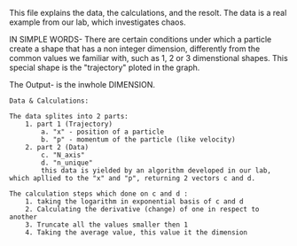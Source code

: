 This file explains the data, the calculations, and the resolt.
The data is a real example from our lab, which investigates chaos.

IN SIMPLE WORDS- There are certain conditions under which a particle create a shape that has a non integer dimension, differently from the common values we familiar with, such as 1, 2 or 3 dimenstional shapes.
This special shape is the "trajectory" ploted in the graph.

The Output- is the inwhole DIMENSION.

~~~~~~~~~~~~~~~~~~~~~~~~~~~~~~~~~~~~~~~~~~~~~~~~~~~~~~~~~~~~
Data & Calculations: 

The data splites into 2 parts:
    1. part 1 (Trajectory)
        a. "x" - position of a particle 
        b. "p" - momentum of the particle (like velocity)
    2. part 2 (Data)
        c. "N_axis" 
        d. "n_unique" 
        this data is yielded by an algorithm developed in our lab, which apllied to the "x" and "p", returning 2 vectors c and d. 

The calculation steps which done on c and d :
    1. taking the logarithm in exponential basis of c and d
    2. Calculating the derivative (change) of one in respect to another 
    3. Truncate all the values smaller then 1 
    4. Taking the average value, this value it the dimension
